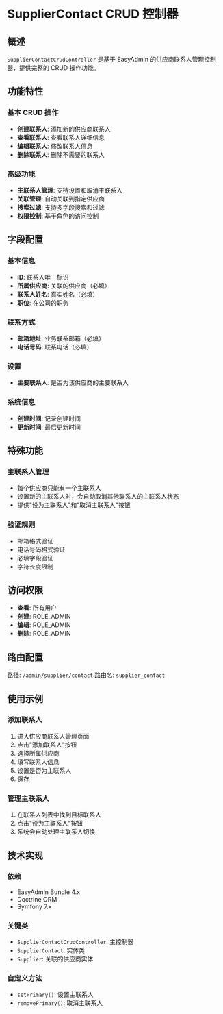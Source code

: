 # SupplierContact CRUD 控制器

## 概述

`SupplierContactCrudController` 是基于 EasyAdmin 的供应商联系人管理控制器，提供完整的 CRUD 操作功能。

## 功能特性

### 基本 CRUD 操作
- **创建联系人**: 添加新的供应商联系人
- **查看联系人**: 查看联系人详细信息
- **编辑联系人**: 修改联系人信息
- **删除联系人**: 删除不需要的联系人

### 高级功能
- **主联系人管理**: 支持设置和取消主联系人
- **关联管理**: 自动关联到指定供应商
- **搜索过滤**: 支持多字段搜索和过滤
- **权限控制**: 基于角色的访问控制

## 字段配置

### 基本信息
- **ID**: 联系人唯一标识
- **所属供应商**: 关联的供应商（必填）
- **联系人姓名**: 真实姓名（必填）
- **职位**: 在公司的职务

### 联系方式
- **邮箱地址**: 业务联系邮箱（必填）
- **电话号码**: 联系电话（必填）

### 设置
- **主要联系人**: 是否为该供应商的主要联系人

### 系统信息
- **创建时间**: 记录创建时间
- **更新时间**: 最后更新时间

## 特殊功能

### 主联系人管理
- 每个供应商只能有一个主联系人
- 设置新的主联系人时，会自动取消其他联系人的主联系人状态
- 提供"设为主联系人"和"取消主联系人"按钮

### 验证规则
- 邮箱格式验证
- 电话号码格式验证
- 必填字段验证
- 字符长度限制

## 访问权限

- **查看**: 所有用户
- **创建**: ROLE_ADMIN
- **编辑**: ROLE_ADMIN  
- **删除**: ROLE_ADMIN

## 路由配置

路径: `/admin/supplier/contact`
路由名: `supplier_contact`

## 使用示例

### 添加联系人
1. 进入供应商联系人管理页面
2. 点击"添加联系人"按钮
3. 选择所属供应商
4. 填写联系人信息
5. 设置是否为主联系人
6. 保存

### 管理主联系人
1. 在联系人列表中找到目标联系人
2. 点击"设为主联系人"按钮
3. 系统会自动处理主联系人切换

## 技术实现

### 依赖
- EasyAdmin Bundle 4.x
- Doctrine ORM
- Symfony 7.x

### 关键类
- `SupplierContactCrudController`: 主控制器
- `SupplierContact`: 实体类
- `Supplier`: 关联的供应商实体

### 自定义方法
- `setPrimary()`: 设置主联系人
- `removePrimary()`: 取消主联系人